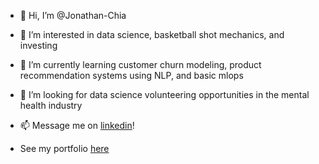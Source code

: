 - 👋 Hi, I’m @Jonathan-Chia
- 👀 I’m interested in data science, basketball shot mechanics, and investing
- 🌱 I’m currently learning customer churn modeling, product recommendation systems using NLP, and basic mlops
- 💞️ I’m looking for data science volunteering opportunities in the mental health industry
- 📫 Message me on [linkedin](https://www.linkedin.com/in/jonathan-rj-chia/)!

- See my portfolio [here](https://jonathan-chia.github.io/)

<!---
Jonathan-Chia/Jonathan-Chia is a ✨ special ✨ repository because its `README.md` (this file) appears on your GitHub profile.
You can click the Preview link to take a look at your changes.
--->
